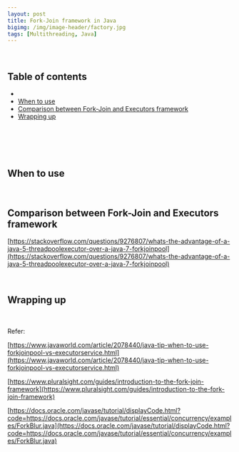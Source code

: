 ```yaml
---
layout: post
title: Fork-Join framework in Java
bigimg: /img/image-header/factory.jpg
tags: [Multithreading, Java]
---
```




<br>

## Table of contents
- []()
- [When to use](#when-to-use)
- [Comparison between Fork-Join and Executors framework](#comparison-between-fork-join-and-executors-framework)
- [Wrapping up](#wrapping-up)

<br>

## 






<br>

## When to use






<br>

## Comparison between Fork-Join and Executors framework

[https://stackoverflow.com/questions/9276807/whats-the-advantage-of-a-java-5-threadpoolexecutor-over-a-java-7-forkjoinpool](https://stackoverflow.com/questions/9276807/whats-the-advantage-of-a-java-5-threadpoolexecutor-over-a-java-7-forkjoinpool)



<br>

## Wrapping up




<br>

Refer: 

[https://www.javaworld.com/article/2078440/java-tip-when-to-use-forkjoinpool-vs-executorservice.html](https://www.javaworld.com/article/2078440/java-tip-when-to-use-forkjoinpool-vs-executorservice.html)

[https://www.pluralsight.com/guides/introduction-to-the-fork-join-framework](https://www.pluralsight.com/guides/introduction-to-the-fork-join-framework)

[https://docs.oracle.com/javase/tutorial/displayCode.html?code=https://docs.oracle.com/javase/tutorial/essential/concurrency/examples/ForkBlur.java](https://docs.oracle.com/javase/tutorial/displayCode.html?code=https://docs.oracle.com/javase/tutorial/essential/concurrency/examples/ForkBlur.java)